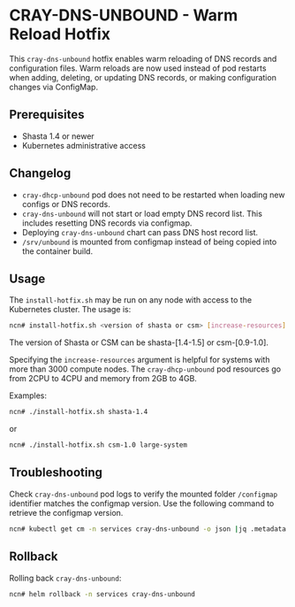 # CRAY-DNS-UNBOUND - Warm Reload Hotfix

This `cray-dns-unbound` hotfix enables warm reloading of DNS records and configuration files. Warm reloads are now used instead of pod restarts when adding, deleting, or updating DNS records, or making configuration changes via ConfigMap.

## Prerequisites

- Shasta 1.4 or newer
- Kubernetes administrative access

## Changelog

- `cray-dhcp-unbound` pod does not need to be restarted when loading new configs or DNS records.
- `cray-dns-unbound` will not start or load empty DNS record list. This includes resetting DNS records via configmap.
- Deploying `cray-dns-unbound` chart can pass DNS host record list.
- `/srv/unbound` is mounted from configmap instead of being copied into the container build.

## Usage

The `install-hotfix.sh` may be run on any node with access to the Kubernetes cluster. The usage is:

```bash
ncn# install-hotfix.sh <version of shasta or csm> [increase-resources]
```

The version of Shasta or CSM can be shasta-[1.4-1.5] or csm-[0.9-1.0].

Specifying the `increase-resources` argument is helpful for systems with more than 3000 compute nodes. The `cray-dhcp-unbound` pod resources go from 2CPU to 4CPU and memory from 2GB to 4GB.

Examples:

```bash
ncn# ./install-hotfix.sh shasta-1.4
```

or

```bash
ncn# ./install-hotfix.sh csm-1.0 large-system
```

## Troubleshooting

Check `cray-dns-unbound` pod logs to verify the mounted folder `/configmap` identifier matches the configmap version. Use the following command to retrieve the configmap version.

```bash
ncn# kubectl get cm -n services cray-dns-unbound -o json |jq .metadata.resourceVersion
```

## Rollback

Rolling back `cray-dns-unbound`:
```bash
ncn# helm rollback -n services cray-dns-unbound
```


